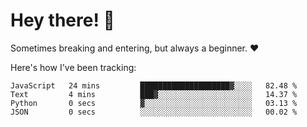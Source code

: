 # Hey there! 👋
Sometimes breaking and entering, but always a beginner. ❤️

Here's how I've been tracking:
<!--START_SECTION:waka-->

```text
JavaScript   24 mins         ████████████████████▓░░░░   82.48 %
Text         4 mins          ███▓░░░░░░░░░░░░░░░░░░░░░   14.37 %
Python       0 secs          ▓░░░░░░░░░░░░░░░░░░░░░░░░   03.13 %
JSON         0 secs          ░░░░░░░░░░░░░░░░░░░░░░░░░   00.02 %
```

<!--END_SECTION:waka-->
